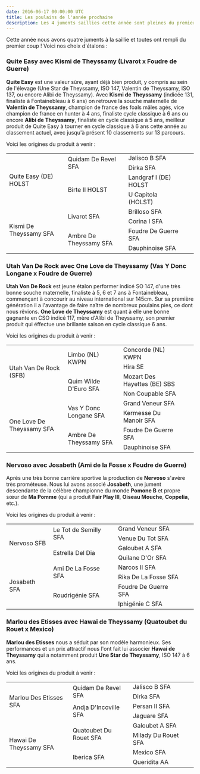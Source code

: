 ```yaml
---
date: 2016-06-17 00:00:00 UTC
title: Les poulains de l'année prochaine
description: Les 4 juments saillies cette année sont pleines du premier coup ! Découvrez nos choix d'étalons.
---
```

<div class="pure-u-1 pure-u-md-1-2 pure-u-lg-1-3">
<p>Cette année nous avons quatre juments à la saillie et toutes ont rempli du premier coup ! Voici nos choix d'étalons&nbsp;:</p>

<h3>Quite Easy avec Kismi de Theyssamy (Livarot x Foudre de Guerre)</h3>

<p><strong>Quite Easy</strong> est une valeur sûre, ayant déjà bien produit, y compris au sein de l'élevage (Une Star de Theyssamy, ISO 147, Valentin de Theyssamy, ISO 137, ou encore Alibi de Theyssamy). Avec <strong>Kismi de Theyssamy</strong> (indicée 131, finaliste à Fontainebleau à 6 ans) on retrouve la souche maternelle de <strong>Valentin de Theyssamy</strong>, champion de france des foals mâles agés, vice champion de france en hunter à 4 ans, finaliste cycle classique à 6 ans ou encore <strong>Alibi de Theyssamy</strong>, finaliste en cycle classique à 5 ans, meilleur produit de Quite Easy à tourner en cycle classique à 6 ans cette année au classement actuel, avec jusqu'à présent 10 classements sur 13 parcours.</p>

<p>Voici les origines du produit à venir&nbsp;:</p>
<table class="genealogie">
	<tr>
		<td rowspan="4" class="c-cell">Quite Easy (DE) HOLST</td>
		<td rowspan="2" class="c-cell">Quidam De Revel SFA</td>
		<td class="c-cell">Jalisco B SFA</td>
	</tr>
	<tr>
		<td class="c-cell">Dirka SFA</td>
		<td></td>
		<td></td>
	</tr>
	<tr>
		<td rowspan="2" class="c-cell">Birte II HOLST</td>
		<td class="c-cell">Landgraf I (DE) HOLST</td>
		<td></td>
	</tr>
	<tr>
		<td class="c-cell">U Capitola (HOLST)</td>
		<td></td>
		<td></td>
	</tr>
	<tr>
		<td rowspan="4" class="c-cell">Kismi De Theyssamy SFA</td>
		<td rowspan="2" class="c-cell">Livarot SFA</td>
		<td class="c-cell">Brilloso SFA</td>
	</tr>
	<tr>
		<td class="c-cell">Corina I SFA</td>
		<td></td>
		<td></td>
	</tr>
	<tr>
		<td rowspan="2" class="c-cell">Ambre De Theyssamy SFA</td>
		<td class="c-cell">Foudre De Guerre SFA</td>
		<td></td>
	</tr>
	<tr>
		<td class="c-cell">Dauphinoise SFA</td>
		<td></td>
		<td></td>
	</tr>
</table>
</div>

<div class="pure-u-1 pure-u-md-1-2 pure-u-lg-1-3">
<h3>Utah Van De Rock avec One Love de Theyssamy (Vas Y Donc Longane x Foudre de Guerre)</h3>

<p><strong>Utah Von De Rock</strong> est jeune étalon performer indicé SO 147, d'une très bonne souche maternelle, finaliste à 5, 6 et 7 ans à Fontainebleau, commençant à concourir au niveau international sur 145cm. Sur sa première génération il a l'avantage de faire naître de nombreux poulains pies, ce dont nous rêvions. <strong>One Love de Theyssamy</strong> est quant à elle une bonne gagnante en CSO indicé 117, mère d'Alibi de Theyssamy, son premier produit qui éffectue une brillante saison en cycle classique 6 ans.</p>

<p>Voici les origines du produit à venir&nbsp;:</p>
<table class="genealogie">
	<tr>
		<td rowspan="4" class="c-cell">Utah Van De Rock (SFB)</td>
		<td rowspan="2" class="c-cell">Limbo (NL) KWPN</td>
		<td class="c-cell">Concorde (NL) KWPN</td>
	</tr>
	<tr>
		<td class="c-cell">Hira SE</td>
		<td></td>
		<td></td>
	</tr>
	<tr>
		<td rowspan="2" class="c-cell">Quim Wilde D'Euro SFA</td>
		<td class="c-cell">Mozart Des Hayettes (BE) SBS</td>
		<td></td>
	</tr>
	<tr>
		<td class="c-cell">Non Coupable SFA</td>
		<td></td>
		<td></td>
	</tr>
	<tr>
		<td rowspan="4" class="c-cell">One Love De Theyssamy SFA</td>
		<td rowspan="2" class="c-cell">Vas Y Donc Longane SFA</td>
		<td class="c-cell">Grand Veneur SFA</td>
	</tr>
	<tr>
		<td class="c-cell">Kermesse Du Manoir SFA</td>
		<td></td>
		<td></td>
	</tr>
	<tr>
		<td rowspan="2" class="c-cell">Ambre De Theyssamy SFA</td>
		<td class="c-cell">Foudre De Guerre SFA</td>
		<td></td>
	</tr>
	<tr>
		<td class="c-cell">Dauphinoise SFA</td>
		<td></td>
		<td></td>
	</tr>
</table>

<h3>Nervoso avec Josabeth (Ami de la Fosse x Foudre de Guerre)</h3>

<p>Après une très bonne carrière sportive la production de <strong>Nervoso</strong> s'avère très prométeuse. Nous lui avons associé <strong>Josabeth</strong>, une jument descendante de la célèbre championne du monde <strong>Pomone B</strong> et propre sœur de <strong>Ma Pomme</strong> (qui a produit <strong>Fair Play III</strong>, <strong>Oiseau Mouche</strong>, <strong>Coppelia</strong>, etc.).</p>
</div>

<div class="pure-u-1 pure-u-md-1-2 pure-u-lg-1-3">
<p>Voici les origines du produit à venir&nbsp;:</p>
<table class="genealogie">
	<tr>
		<td rowspan="4" class="c-cell">Nervoso SFB</td>
		<td rowspan="2" class="c-cell">Le Tot de Semilly SFA</td>
		<td class="c-cell">Grand Veneur SFA</td>
	</tr>
	<tr>
		<td class="c-cell">Venue Du Tot SFA</td>
		<td></td>
		<td></td>
	</tr>
	<tr>
		<td rowspan="2" class="c-cell">Estrella Del Dia</td>
		<td class="c-cell">Galoubet A SFA</td>
		<td></td>
	</tr>
	<tr>
		<td class="c-cell">Quilane D'Or SFA</td>
		<td></td>
		<td></td>
	</tr>
	<tr>
		<td rowspan="4" class="c-cell">Josabeth SFA</td>
		<td rowspan="2" class="c-cell">Ami De La Fosse SFA</td>
		<td class="c-cell">Narcos II SFA</td>
	</tr>
	<tr>
		<td class="c-cell">Rika De La Fosse SFA</td>
		<td></td>
		<td></td>
	</tr>
	<tr>
		<td rowspan="2" class="c-cell">Roudrigénie SFA</td>
		<td class="c-cell">Foudre De Guerre SFA</td>
		<td></td>
	</tr>
	<tr>
		<td class="c-cell">Iphigénie C SFA</td>
		<td></td>
		<td></td>
	</tr>
</table>

<h3>Marlou des Etisses avec Hawai de Theyssamy (Quatoubet du Rouet x Mexico)</h3>

<p><strong>Marlou des Etisses</strong> nous a séduit par son modèle harmonieux. Ses performances et un prix attractif nous l'ont fait lui associer <strong>Hawai de Theyssamy</strong> qui a notamment produit <strong>Une Star de Theyssamy</strong>, ISO 147 à 6 ans.</p>

<p>Voici les origines du produit à venir&nbsp;:</p>
<table class="genealogie">
	<tr>
		<td rowspan="4" class="c-cell">Marlou Des Etisses SFA</td>
		<td rowspan="2" class="c-cell">Quidam De Revel SFA</td>
		<td class="c-cell">Jalisco B SFA</td>
	</tr>
	<tr>
		<td class="c-cell">Dirka SFA</td>
		<td></td>
		<td></td>
	</tr>
	<tr>
		<td rowspan="2" class="c-cell">Andja D'Incoville SFA</td>
		<td class="c-cell">Persan II SFA</td>
		<td></td>
	</tr>
	<tr>
		<td class="c-cell">Jaguare SFA</td>
		<td></td>
		<td></td>
	</tr>
	<tr>
		<td rowspan="4" class="c-cell">Hawai De Theyssamy SFA</td>
		<td rowspan="2" class="c-cell">Quatoubet Du Rouet SFA</td>
		<td class="c-cell">Galoubet A SFA</td>
	</tr>
	<tr>
		<td class="c-cell">Milady Du Rouet SFA</td>
		<td></td>
		<td></td>
	</tr>
	<tr>
		<td rowspan="2" class="c-cell">Iberica SFA</td>
		<td class="c-cell">Mexico SFA</td>
		<td></td>
	</tr>
	<tr>
		<td class="c-cell">Queridita AA</td>
		<td></td>
		<td></td>
	</tr>
</table>
</div>
